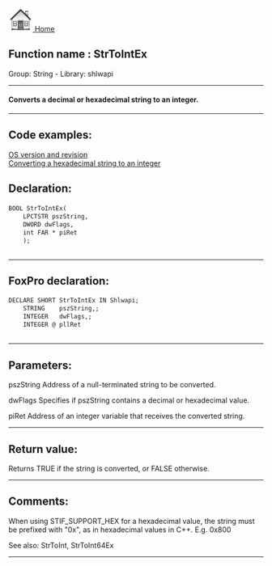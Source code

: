 [<img src="../../images/home.png"> Home ](https://github.com/VFPX/Win32API)  

## Function name : StrToIntEx
Group: String - Library: shlwapi    
***  


#### Converts a decimal or hexadecimal string to an integer.
***  


## Code examples:
[OS version and revision](../../samples/sample_022.md)  
[Converting a hexadecimal string to an integer](../../samples/sample_107.md)  

## Declaration:
```foxpro  
BOOL StrToIntEx(
    LPCTSTR pszString,
    DWORD dwFlags,
    int FAR * piRet
    );
  
```  
***  


## FoxPro declaration:
```foxpro  
DECLARE SHORT StrToIntEx IN Shlwapi;
	STRING    pszString,;
	INTEGER   dwFlags,;
	INTEGER @ pllRet
  
```  
***  


## Parameters:
pszString 
Address of a null-terminated string to be converted. 

dwFlags 
Specifies if pszString contains a decimal or hexadecimal value.   

piRet 
Address of an integer variable that receives the converted string.  
***  


## Return value:
Returns TRUE if the string is converted, or FALSE otherwise.  
***  


## Comments:
When using STIF_SUPPORT_HEX for a hexadecimal value, the string must be prefixed with "0x", as in hexadecimal values in C++. E.g. 0x800  
  
See also: StrToInt, StrToInt64Ex   
  
***  

